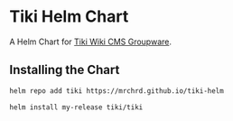 # Tiki Helm Chart

A Helm Chart for [Tiki Wiki CMS Groupware](https://tiki.org).

## Installing the Chart

```bash
helm repo add tiki https://mrchrd.github.io/tiki-helm

helm install my-release tiki/tiki
```
